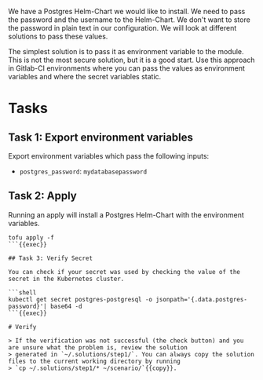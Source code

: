 We have a Postgres Helm-Chart we would like to install. We need to pass the password and the username to the Helm-Chart. We don't want to store the password in plain text in our configuration. We will look at different solutions to pass these values.

The simplest solution is to pass it as environment variable to the module. This is not the most secure solution, but it is a good start. Use this approach in Gitlab-CI environments where you can pass the values as environment variables and where the secret variables static.

# Tasks

## Task 1: Export environment variables

Export environment variables which pass the following inputs:

* `postgres_password`: `mydatabasepassword`

## Task 2: Apply

Running an apply will install a Postgres Helm-Chart with the environment variables. 

```shell
tofu apply -f
```{{exec}}

## Task 3: Verify Secret

You can check if your secret was used by checking the value of the secret in the Kubernetes cluster.

```shell
kubectl get secret postgres-postgresql -o jsonpath='{.data.postgres-password}'| base64 -d
```{{exec}}

# Verify

> If the verification was not successful (the check button) and you are unsure what the problem is, review the solution
> generated in `~/.solutions/step1/`. You can always copy the solution files to the current working directory by running
> `cp ~/.solutions/step1/* ~/scenario/`{{copy}}.
